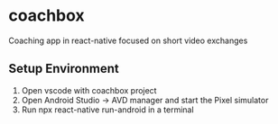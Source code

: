 # coachbox
Coaching app in react-native focused on short video exchanges

## Setup Environment
1. Open vscode with coachbox project
2. Open Android Studio -> AVD manager and start the Pixel simulator
3. Run npx react-native run-android in a terminal
